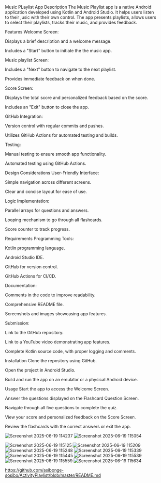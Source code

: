Music PLaylist App
Description
The Music Playlist app is a native Android application developed using Kotlin and Android Studio. It helps users listen to their ,usic with their own control. The app presents playlists, allows users to select their playlists, tracks their music, and provides feedback.

Features
Welcome Screen:

Displays a brief description and a welcome message.

Includes a "Start" button to initiate the the music app.

Music playlist Screen:


Includes a "Next" button to navigate to the next playlist.

Provides immediate feedback on when done.

Score Screen:

Displays the total score and personalized feedback based on the score.


Includes an "Exit" button to close the app.

GitHub Integration:

Version control with regular commits and pushes.

Utilizes GitHub Actions for automated testing and builds.

Testing:

Manual testing to ensure smooth app functionality.

Automated testing using GitHub Actions.

Design Considerations
User-Friendly Interface:

Simple navigation across different screens.

Clear and concise layout for ease of use.

Logic Implementation:

Parallel arrays for questions and answers.

Looping mechanism to go through all flashcards.

Score counter to track progress.

Requirements
Programming Tools:

Kotlin programming language.

Android Studio IDE.

GitHub for version control.

GitHub Actions for CI/CD.

Documentation:

Comments in the code to improve readability.

Comprehensive README file.

Screenshots and images showcasing app features.

Submission:

Link to the GitHub repository.

Link to a YouTube video demonstrating app features.

Complete Kotlin source code, with proper logging and comments.

Installation
Clone the repository using GitHub.

Open the project in Android Studio.

Build and run the app on an emulator or a physical Android device.

Usage
Start the app to access the Welcome Screen.

Answer the questions displayed on the Flashcard Question Screen.

Navigate through all five questions to complete the quiz.

View your score and personalized feedback on the Score Screen.

Review the flashcards with the correct answers or exit the app.


![Screenshot 2025-06-19 114237](https://github.com/user-attachments/assets/48cfbde5-b87a-471a-90fe-649e18672a7e)
![Screenshot 2025-06-19 115054](https://github.com/user-attachments/assets/06538a01-2660-4219-98a1-6354d3039fac)

![Screenshot 2025-06-19 115125](https://github.com/user-attachments/assets/b91b521f-6f9c-4378-8ca6-680f7741ca6f)
![Screenshot 2025-06-19 115209](https://github.com/user-attachments/assets/a3840755-fd7b-4560-ac6d-5b1728514ee7)
![Screenshot 2025-06-19 115248](https://github.com/user-attachments/assets/d6786ca1-d105-4ffd-a63b-e3153def43f9)
![Screenshot 2025-06-19 115339](https://github.com/user-attachments/assets/b63e338d-f79c-48f3-a236-9e23a8b7af56)
![Screenshot 2025-06-19 115445](https://github.com/user-attachments/assets/b64cdb16-e980-4cba-8b72-8b48b6c33d41)
![Screenshot 2025-06-19 115539](https://github.com/user-attachments/assets/c855f6cb-518e-4361-b6a4-1c2166159e34)
![Screenshot 2025-06-19 115559](https://github.com/user-attachments/assets/219879ba-8fdb-4814-9106-961477e43c8d)
![Screenshot 2025-06-19 115634](https://github.com/user-attachments/assets/e20c63e5-eb26-4859-8396-63ea6502a9bd)

https://github.com/asibonge-sosibo/ActivityPlaylist/blob/master/README.md








